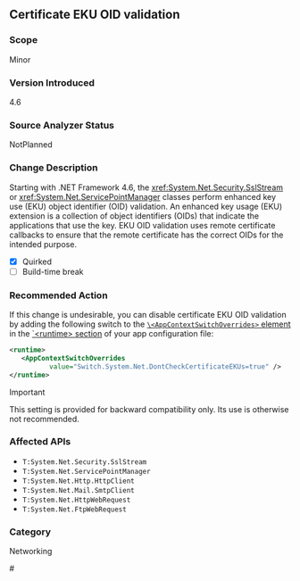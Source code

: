 ## Certificate EKU OID validation

### Scope
Minor

### Version Introduced
4.6

### Source Analyzer Status
NotPlanned

### Change Description

Starting with .NET Framework 4.6, the <xref:System.Net.Security.SslStream> or <xref:System.Net.ServicePointManager> classes perform enhanced key use (EKU) object identifier (OID) validation. An enhanced key usage (EKU) extension is a collection of object identifiers (OIDs) that indicate the applications that use the key. EKU OID validation uses remote certificate callbacks to ensure that the remote certificate has the correct OIDs for the intended purpose.

- [X] Quirked
- [ ] Build-time break

### Recommended Action

If this change is undesirable, you can disable certificate EKU OID validation by adding the following switch to the [`\<AppContextSwitchOverrides>` element](~/docs/framework/configure-apps/file-schema/runtime/appcontextswitchoverrides-element.md) in the [`\<runtime> section](~/docs/framework/configure-apps/file-schema/runtime/runtime-element.md) of your app configuration file:

```xml
<runtime>
   <AppContextSwitchOverrides
          value="Switch.System.Net.DontCheckCertificateEKUs=true" />
</runtime>
```
> [!IMPORTANT]
> This setting is provided for backward compatibility only. Its use is otherwise not recommended.


### Affected APIs
* `T:System.Net.Security.SslStream`
* `T:System.Net.ServicePointManager`
* `T:System.Net.Http.HttpClient`
* `T:System.Net.Mail.SmtpClient`
* `T:System.Net.HttpWebRequest`
* `T:System.Net.FtpWebRequest`

### Category
Networking

#<!--    ### Original Bug #364538-->


